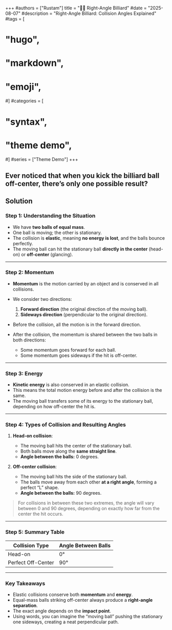 +++
#authors = ["Rustam"]
title = "🎱✨ Right-Angle Billiard"
#date = "2025-08-07"
#description = "Right-Angle Billiard: Collision Angles Explained"
#tags = [
#    "hugo",
#    "markdown",
#    "emoji",
#]
#categories = [
#    "syntax",
#    "theme demo",
#]
#series = ["Theme Demo"]
+++

Ever noticed that when you kick the billiard ball off-center, there’s only one possible result?
---

## Solution

### Step 1: Understanding the Situation

- We have **two balls of equal mass**.  
- One ball is moving; the other is stationary.  
- The collision is **elastic**, meaning **no energy is lost**, and the balls bounce perfectly.  
- The moving ball can hit the stationary ball **directly in the center** (head-on) or **off-center** (glancing).

---

### Step 2: Momentum

- **Momentum** is the motion carried by an object and is conserved in all collisions.  
- We consider two directions:  
  1. **Forward direction** (the original direction of the moving ball).  
  2. **Sideways direction** (perpendicular to the original direction).  

- Before the collision, all the motion is in the forward direction.  
- After the collision, the momentum is shared between the two balls in both directions:  
  - Some momentum goes forward for each ball.  
  - Some momentum goes sideways if the hit is off-center.

---

### Step 3: Energy

- **Kinetic energy** is also conserved in an elastic collision.  
- This means the total motion energy before and after the collision is the same.  
- The moving ball transfers some of its energy to the stationary ball, depending on how off-center the hit is.  

---

### Step 4: Types of Collision and Resulting Angles

1. **Head-on collision**:  
   - The moving ball hits the center of the stationary ball.  
   - Both balls move along the **same straight line**.  
   - **Angle between the balls:** 0 degrees.

2. **Off-center collision**:  
   - The moving ball hits the side of the stationary ball.  
   - The balls move away from each other **at a right angle**, forming a perfect “L” shape.  
   - **Angle between the balls:** 90 degrees.

> For collisions in between these two extremes, the angle will vary between 0 and 90 degrees, depending on exactly how far from the center the hit occurs.

---

### Step 5: Summary Table

| Collision Type       | Angle Between Balls |
|---------------------|------------------|
| Head-on             | 0°               |
| Perfect Off-Center  | 90°              |

---

### Key Takeaways

- Elastic collisions conserve both **momentum** and **energy**.  
- Equal-mass balls striking off-center always produce a **right-angle separation**.  
- The exact angle depends on the **impact point**.  
- Using words, you can imagine the “moving ball” pushing the stationary one sideways, creating a neat perpendicular path.

